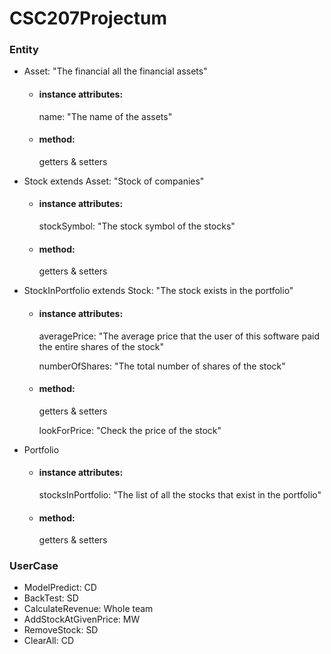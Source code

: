 # CSC207Projectum

### Entity
- Asset: "The financial all the financial assets"
    - #### instance attributes:
      name: "The name of the assets"

    -  #### method:
       getters & setters


- Stock extends Asset: "Stock of companies"
    - #### instance attributes:
      stockSymbol: "The stock symbol of the stocks"

    - #### method:
      getters & setters

- StockInPortfolio extends Stock: "The stock exists in the portfolio"
    - #### instance attributes:
      averagePrice: "The average price that the user of this software paid the entire shares of the stock"

      numberOfShares: "The total number of shares of the stock"

    - #### method:
      getters & setters

      lookForPrice: "Check the price of the stock"

- Portfolio
    - #### instance attributes:
      stocksInPortfolio: "The list of all the stocks that exist in the portfolio"

    - #### method:
      getters & setters

### UserCase
- ModelPredict: CD
- BackTest: SD
- CalculateRevenue: Whole team
- AddStockAtGivenPrice: MW
- RemoveStock: SD
- ClearAll: CD
